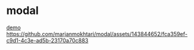 # modal
[demo](https://marjanmokhtari.github.io/modal/)
https://github.com/marjanmokhtari/modal/assets/143844652/fca359ef-c9d1-4c3e-ad5b-23170a70c883
